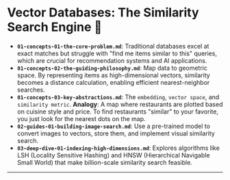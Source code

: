 # Vector Databases: The Similarity Search Engine 🧲


* **`01-concepts-01-the-core-problem.md`**: Traditional databases excel at exact matches but struggle with "find me items similar to this" queries, which are crucial for recommendation systems and AI applications.
* **`01-concepts-02-the-guiding-philosophy.md`**: Map data to geometric space. By representing items as high-dimensional vectors, similarity becomes a distance calculation, enabling efficient nearest-neighbor searches.
* **`01-concepts-03-key-abstractions.md`**: The `embedding`, `vector space`, and `similarity metric`. **Analogy**: A map where restaurants are plotted based on cuisine style and price. To find restaurants "similar" to your favorite, you just look for the nearest dots on the map.
* **`02-guides-01-building-image-search.md`**: Use a pre-trained model to convert images to vectors, store them, and implement visual similarity search.
* **`03-deep-dive-01-indexing-high-dimensions.md`**: Explores algorithms like LSH (Locality Sensitive Hashing) and HNSW (Hierarchical Navigable Small World) that make billion-scale similarity search feasible.

---
